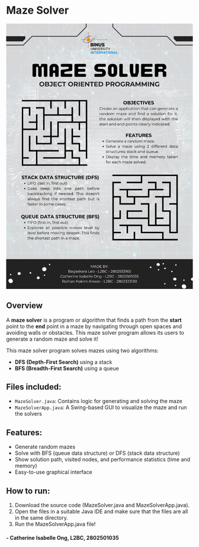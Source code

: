 # Maze Solver

![screenshot](DS_OOP_Poster_MazeSolver.png)

## Overview
A **maze solver** is a program or algorithm that finds a path from the **start** point to the **end** point 
in a maze by navigating through open spaces and avoiding walls or obstacles.
This maze solver program allows its users to generate a random maze and solve it! 

This maze solver program solves mazes using two algorithms:
- **DFS (Depth-First Search)** using a stack
- **BFS (Breadth-First Search)** using a queue

## Files included:
- `MazeSolver.java`: Contains logic for generating and solving the maze
- `MazeSolverApp.java`: A Swing-based GUI to visualize the maze and run the solvers

## Features:
- Generate random mazes
- Solve with BFS (queue data structure) or DFS (stack data structure)
- Show solution path, visited nodes, and performance statistics (time and memory)
- Easy-to-use graphical interface

## How to run:
1. Download the source code (MazeSolver.java and MazeSolverApp.java).
2. Open the files in a suitable Java IDE and make sure that the files are all in the same directory.
3. Run the MazeSolverApp.java file!

#### - Catherine Isabelle Ong, L2BC, 2802501035
